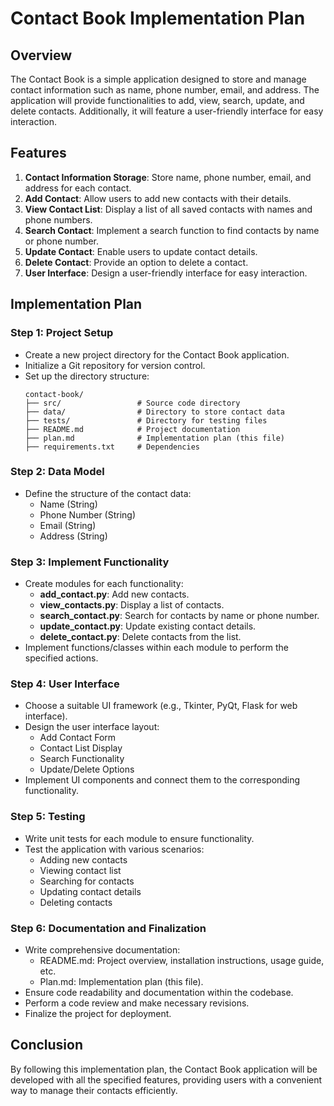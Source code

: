 # Contact Book Implementation Plan

## Overview

The Contact Book is a simple application designed to store and manage contact information such as name, phone number, email, and address. The application will provide functionalities to add, view, search, update, and delete contacts. Additionally, it will feature a user-friendly interface for easy interaction.

## Features

1. **Contact Information Storage**: Store name, phone number, email, and address for each contact.
2. **Add Contact**: Allow users to add new contacts with their details.
3. **View Contact List**: Display a list of all saved contacts with names and phone numbers.
4. **Search Contact**: Implement a search function to find contacts by name or phone number.
5. **Update Contact**: Enable users to update contact details.
6. **Delete Contact**: Provide an option to delete a contact.
7. **User Interface**: Design a user-friendly interface for easy interaction.

## Implementation Plan

### Step 1: Project Setup

- Create a new project directory for the Contact Book application.
- Initialize a Git repository for version control.
- Set up the directory structure:
  ```
  contact-book/
  ├── src/                 # Source code directory
  ├── data/                # Directory to store contact data
  ├── tests/               # Directory for testing files
  ├── README.md            # Project documentation
  ├── plan.md              # Implementation plan (this file)
  ├── requirements.txt     # Dependencies
  ```

### Step 2: Data Model

- Define the structure of the contact data:
  - Name (String)
  - Phone Number (String)
  - Email (String)
  - Address (String)

### Step 3: Implement Functionality

- Create modules for each functionality:
  - **add_contact.py**: Add new contacts.
  - **view_contacts.py**: Display a list of contacts.
  - **search_contact.py**: Search for contacts by name or phone number.
  - **update_contact.py**: Update existing contact details.
  - **delete_contact.py**: Delete contacts from the list.
- Implement functions/classes within each module to perform the specified actions.

### Step 4: User Interface

- Choose a suitable UI framework (e.g., Tkinter, PyQt, Flask for web interface).
- Design the user interface layout:
  - Add Contact Form
  - Contact List Display
  - Search Functionality
  - Update/Delete Options
- Implement UI components and connect them to the corresponding functionality.

### Step 5: Testing

- Write unit tests for each module to ensure functionality.
- Test the application with various scenarios:
  - Adding new contacts
  - Viewing contact list
  - Searching for contacts
  - Updating contact details
  - Deleting contacts

### Step 6: Documentation and Finalization

- Write comprehensive documentation:
  - README.md: Project overview, installation instructions, usage guide, etc.
  - Plan.md: Implementation plan (this file).
- Ensure code readability and documentation within the codebase.
- Perform a code review and make necessary revisions.
- Finalize the project for deployment.

## Conclusion

By following this implementation plan, the Contact Book application will be developed with all the specified features, providing users with a convenient way to manage their contacts efficiently.
